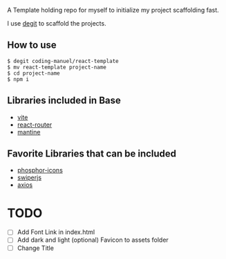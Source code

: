 A Template holding repo for myself to initialize my project scaffolding fast.

I use [degit](https://github.com/Rich-Harris/degit) to scaffold the projects.

## How to use
``` 
$ degit coding-manuel/react-template 
$ mv react-template project-name
$ cd project-name 
$ npm i 
```


## Libraries included in Base
- [vite](https://vitejs.dev/)
- [react-router](https://github.com/remix-run/react-router)
- [mantine](https://github.com/mantinedev/mantine)

## Favorite Libraries that can be included
- [phosphor-icons](https://github.com/phosphor-icons/phosphor-home)
- [swiperjs](https://github.com/nolimits4web/swiper)
- [axios](https://github.com/axios/axios)

# TODO
- [ ] Add Font Link in index.html
- [ ] Add dark and light (optional) Favicon to assets folder
- [ ] Change Title
